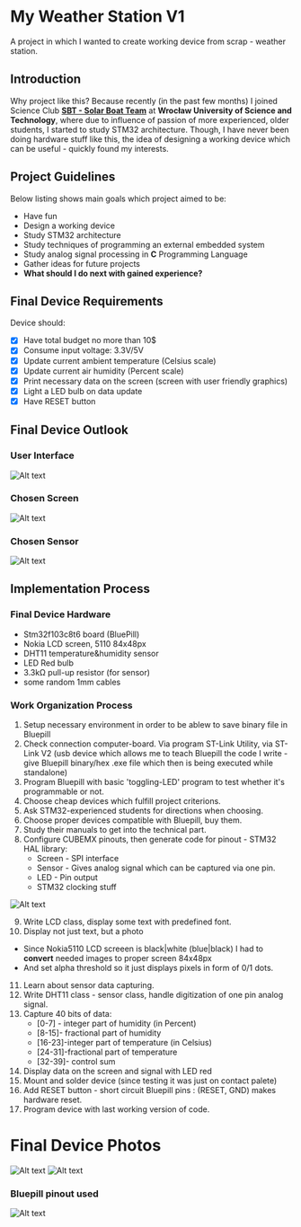 # **My Weather Station V1**
A project in which I wanted to create working device from scrap - weather station.

## **Introduction**
Why project like this?
Because recently (in the past few months) I joined Science Club [**SBT - Solar Boat Team**](http://solarboat.pwr.edu.pl/)
at **Wrocław University of Science and Technology**, where due to influence of passion of more experienced, older students, I started to study STM32 architecture. Though, I have never been doing hardware stuff like this, the idea of designing a working device which can be useful - quickly found my interests. 

## **Project Guidelines**
Below listing shows main goals which project aimed to be:
- Have fun
- Design a working device
- Study STM32 architecture
- Study techniques of programming an external embedded system
- Study analog signal processing in **C** Programming Language
- Gather ideas for future projects
- **What should I do next with gained experience?**

## **Final Device Requirements**
Device should:
- [x] Have total budget no more than 10$
- [x] Consume input voltage: 3.3V/5V
- [x] Update current ambient temperature (Celsius scale)
- [x] Update current air humidity (Percent scale)
- [x] Print necessary data on the screen (screen with user friendly graphics)
- [x] Light a LED bulb on data update
- [x] Have RESET button

## **Final Device Outlook**
### **User Interface**
![Alt text](/readme-images/screen-background.png?raw=true "Bluepill pinout used")

### **Chosen Screen**
![Alt text](/readme-images/screen-nokia5110.jpg?raw=true "Nokia5110 LCD screen (SPI interface)")

### **Chosen Sensor**
![Alt text](/readme-images/sensor-dht11.png?raw=true "DHT11 sensor")

## **Implementation Process**
### **Final Device Hardware**
- Stm32f103c8t6 board (BluePill)
- Nokia LCD screen, 5110 84x48px
- DHT11 temperature&humidity sensor
- LED Red bulb
- 3.3kΩ pull-up resistor (for sensor)
- some random 1mm cables

### **Work Organization Process**
1. Setup necessary environment in order to be ablew to save binary file in Bluepill
2. Check connection computer-board. Via program ST-Link Utility, via ST-Link V2 (usb device which allows me to teach Bluepill the code I write - give Bluepill binary/hex .exe file which then is being executed while standalone)
3. Program Bluepill with basic 'toggling-LED' program to test whether it's programmable or not.
4. Choose cheap devices which fulfill project criterions.
5. Ask STM32-experienced students for directions when choosing.
6. Choose proper devices compatible with Bluepill, buy them.
7. Study their manuals to get into the technical part.
8. Configure CUBEMX pinouts, then generate code for pinout - STM32 HAL library:
    - Screen - SPI interface
    - Sensor - Gives analog signal which can be captured via one pin.
    - LED    - Pin output
    - STM32 clocking stuff

![Alt text](/readme-images/cube-config.png?raw=true "CUBEMX configuration pinout")

9. Write LCD class, display some text with predefined font.
10. Display not just text, but a photo
   - Since Nokia5110 LCD screeen is black|white (blue|black) I had to **convert** needed images to proper screen 84x48px
   - And set alpha threshold so it just displays pixels in form of 0/1 dots.
11. Learn about sensor data capturing.
12. Write DHT11 class - sensor class, handle digitization of one pin analog signal.
13. Capture 40 bits of data:
    - [0-7] - integer part of humidity    (in Percent)
    - [8-15]- fractional part of humidity
    - [16-23]-integer part of temperature (in Celsius)
    - [24-31]-fractional part of temperature
    - [32-39]- control sum
14. Display data on the screen and signal with LED red
15. Mount and solder device (since testing it was just on contact palete)
16. Add RESET button - short circuit Bluepill pins : (RESET, GND) makes hardware reset.
17. Program device with last working version of code.

# **Final Device Photos**

![Alt text](/readme-images/1.jpg?raw=true "Photo 1")
![Alt text](/readme-images/2.jpg?raw=true "Photo 2")

### **Bluepill pinout used**
![Alt text](/readme-images/bluepill-pinout.png?raw=true "Bluepill pinout used")


